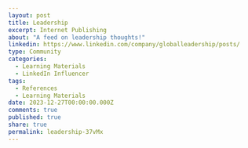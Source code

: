 ```yaml
---
layout: post
title: Leadership
excerpt: Internet Publishing
about: "A feed on leadership thoughts!"
linkedin: https://www.linkedin.com/company/globalleadership/posts/
type: Community
categories:
  - Learning Materials
  - LinkedIn Influencer
tags:
  - References
  - Learning Materials
date: 2023-12-27T00:00:00.000Z
comments: true
published: true
share: true
permalink: leadership-37vMx
---
```

